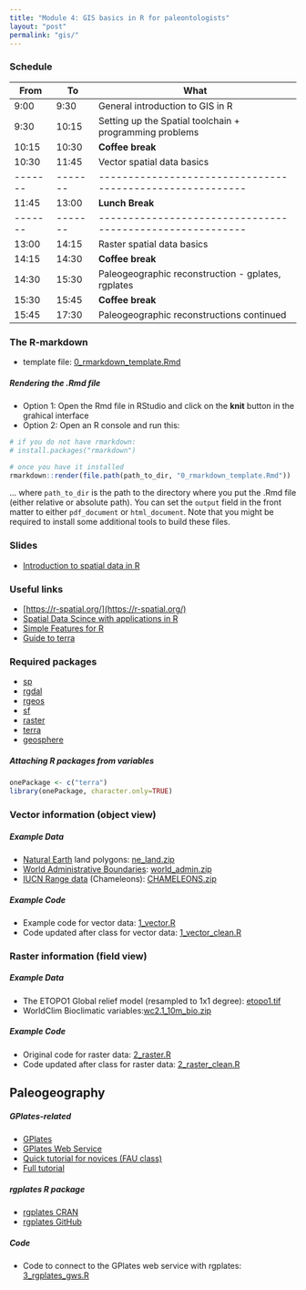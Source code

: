 ```yaml
---
title: "Module 4: GIS basics in R for paleontologists"
layout: "post" 
permalink: "gis/"
---
```


### Schedule

| From  | To    | What                                                    |
|-------|-------|---------------------------------------------------------|
| 9:00  | 9:30  | General introduction to GIS in R                        |
| 9:30  | 10:15 | Setting up the Spatial toolchain + programming problems |
| 10:15 | 10:30 | **Coffee break**                                        |
| 10:30 | 11:45 | Vector spatial data basics                              |
|-------|-------|---------------------------------------------------------|
| 11:45 | 13:00 | **Lunch Break**                                         |
|-------|-------|---------------------------------------------------------|
| 13:00 | 14:15 | Raster spatial data basics                              |
| 14:15 | 14:30 | **Coffee break**                                        |
| 14:30 | 15:30 | Paleogeographic reconstruction - gplates, rgplates      |
| 15:30 | 15:45 | **Coffee break**                                        |
| 15:45 | 17:30 | Paleogeographic reconstructions continued               |


### The R-markdown

- template file: [0_rmarkdown_template.Rmd](https://www.dropbox.com/s/07n1fduh145h251/0_rmarkdown_template.Rmd?dl=1)

##### Rendering the .Rmd file

- Option 1: Open the Rmd file in RStudio and click on the **knit** button in the grahical interface 
- Option 2: Open an R console and run this:

```R
# if you do not have rmarkdown:
# install.packages("rmarkdown")

# once you have it installed
rmarkdown::render(file.path(path_to_dir, "0_rmarkdown_template.Rmd"))
```

... where `path_to_dir` is the path to the directory where you put the .Rmd file (either relative or absolute path). You can set the `output` field in the front matter to either `pdf_document` or `html_document`.
Note that you might be required to install some additional tools to build these files. 

### Slides

- [Introduction to spatial data in R]({{site.baseurl}}/slides/4_gis/2022-08-29_GIS_basics.pdf)

### Useful links

- [https://r-spatial.org/](https://r-spatial.org/)
- [Spatial Data Scince with applications in R](https://keen-swartz-3146c4.netlify.app/)
- [Simple Features for R](https://r-spatial.github.io/sf/)
- [Guide to terra](https://rspatial.org/terra/index.html)

### Required packages

- [sp](https://cran.r-project.org/package=sp)
- [rgdal](https://cran.r-project.org/package=rgdal)
- [rgeos](https://cran.r-project.org/package=rgeos)
- [sf](https://cran.r-project.org/package=sf)
- [raster](https://cran.r-project.org/package=raster)
- [terra](https://cran.r-project.org/package=terra)
- [geosphere](https://cran.r-project.org/package=geosphere)

##### Attaching R packages from variables

```R
onePackage <- c("terra")
library(onePackage, character.only=TRUE)
```


### Vector information (object view)

##### Example Data

- [Natural Earth](https://www.naturalearthdata.com/) land polygons: [ne_land.zip]({{site.baseurl}}/data/4_gis/data/ne_land.zip)
- [World Administrative Boundaries](https://public.opendatasoft.com/explore/dataset/world-administrative-boundaries/export/): [world_admin.zip]({{site.baseurl}}/data/4_gis/data/world_admin.zip)
- [IUCN Range data](https://www.iucnredlist.org/resources/spatial-data-download) (Chameleons): [CHAMELEONS.zip](https://www.dropbox.com/s/39uw249y6ppifx5/CHAMELEONS.zip?dl=1)

##### Example Code

- Example code for vector data: [1_vector.R]({{site.baseurl}}/data/4_gis/code/1_vector.R)
- Code updated after class for vector data: [1_vector_clean.R]({{site.baseurl}}/data/4_gis/code/1_vector_clean.R)

### Raster information (field view) 

##### Example Data

- The ETOPO1 Global relief model (resampled to 1x1 degree): [etopo1.tif]({{site.baseurl}}/data/4_gis/data/ETOPO1/ETOPO1_ice_c_20110606_tiff_1.tif)
- WorldClim Bioclimatic variables:[wc2.1_10m_bio.zip](https://biogeo.ucdavis.edu/data/worldclim/v2.1/base/wc2.1_10m_bio.zip)

##### Example Code

- Original code for raster data: [2_raster.R]({{site.baseurl}}/data/4_gis/code/2_raster.R)
- Code updated after class for raster data: [2_raster_clean.R]({{site.baseurl}}/data/4_gis/code/2_raster_clean.R)

## Paleogeography

##### GPlates-related

- [GPlates](https://www.gplates.org/)
- [GPlates Web Service](https://gwsdoc.gplates.org/)
- [Quick tutorial for novices (FAU class)](https://adamkocsis.github.io/se3-gplates/)
- [Full tutorial](https://sites.google.com/site/gplatestutorials/)

##### rgplates R package 

- [rgplates CRAN](https://cran.r-project.org/package=rgplates)
- [rgplates GitHub](https://github.com/adamkocsis/rgplates)

##### Code

- Code to connect to the GPlates web service with rgplates: [3_rgplates_gws.R]({{site.baseurl}}/data/4_gis/code/3_rgplates_gws.R)



